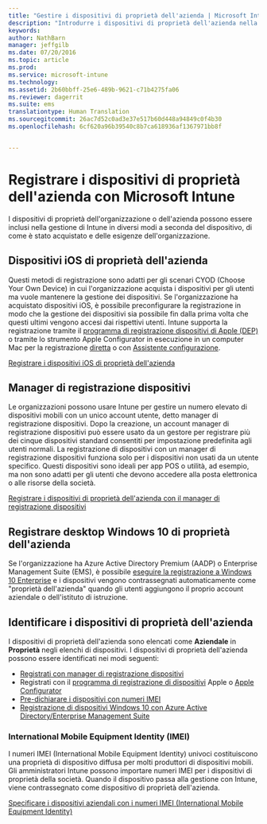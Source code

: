 ```yaml
---
title: "Gestire i dispositivi di proprietà dell'azienda | Microsoft Intune"
description: "Introdurre i dispositivi di proprietà dell'azienda nella gestione in diversi modi, a seconda del dispositivo, della modalità in cui è stato acquistato e delle esigenze dell'organizzazione."
keywords: 
author: NathBarn
manager: jeffgilb
ms.date: 07/20/2016
ms.topic: article
ms.prod: 
ms.service: microsoft-intune
ms.technology: 
ms.assetid: 2b60bbff-25e6-489b-9621-c71b4275fa06
ms.reviewer: dagerrit
ms.suite: ems
translationtype: Human Translation
ms.sourcegitcommit: 26ac7d52c0ad3e37e517b60d448a94849c0f4b30
ms.openlocfilehash: 6cf620a96b39540c8b7ca618936af1367971bb8f


---
```


# Registrare i dispositivi di proprietà dell'azienda con Microsoft Intune
I dispositivi di proprietà dell'organizzazione o dell'azienda possono essere inclusi nella gestione di Intune in diversi modi a seconda del dispositivo, di come è stato acquistato e delle esigenze dell'organizzazione.

## Dispositivi iOS di proprietà dell'azienda
Questi metodi di registrazione sono adatti per gli scenari CYOD (Choose Your Own Device) in cui l'organizzazione acquista i dispositivi per gli utenti ma vuole mantenere la gestione dei dispositivi. Se l'organizzazione ha acquistato dispositivi iOS, è possibile preconfigurare la registrazione in modo che la gestione dei dispositivi sia possibile fin dalla prima volta che questi ultimi vengono accesi dai rispettivi utenti. Intune supporta la registrazione tramite il [programma di registrazione dispositivi di Apple (DEP)](ios-device-enrollment-program-in-microsoft-intune.md) o tramite lo strumento Apple Configurator in esecuzione in un computer Mac per la registrazione [diretta](ios-direct-enrollment-in-microsoft-intune.md) o con [Assistente configurazione](ios-setup-assistant-enrollment-in-microsoft-intune.md).

[Registrare i dispositivi iOS di proprietà dell'azienda](enroll-corporate-owned-ios-devices-in-microsoft-intune.md)

## Manager di registrazione dispositivi
Le organizzazioni possono usare Intune per gestire un numero elevato di dispositivi mobili con un unico account utente, detto manager di registrazione dispositivi. Dopo la creazione, un account manager di registrazione dispositivi può essere usato da un gestore per registrare più dei cinque dispositivi standard consentiti per impostazione predefinita agli utenti normali. La registrazione di dispositivi con un manager di registrazione dispositivi funziona solo per i dispositivi non usati da un utente specifico. Questi dispositivi sono ideali per app POS o utilità, ad esempio, ma non sono adatti per gli utenti che devono accedere alla posta elettronica o alle risorse della società.

[Registrare i dispositivi di proprietà dell'azienda con il manager di registrazione dispositivi](enroll-corporate-owned-devices-with-the-device-enrollment-manager-in-microsoft-intune.md)

## Registrare desktop Windows 10 di proprietà dell'azienda

Se l'organizzazione ha Azure Active Directory Premium (AADP) o Enterprise Management Suite (EMS), è possibile [eseguire la registrazione a Windows 10 Enterprise](https://docs.microsoft.com/active-directory/active-directory-azureadjoin-windows10-devices-overview) e i dispositivi vengono contrassegnati automaticamente come "proprietà dell'azienda" quando gli utenti aggiungono il proprio account aziendale o dell'istituto di istruzione.

## Identificare i dispositivi di proprietà dell'azienda

I dispositivi di proprietà dell'azienda sono elencati come **Aziendale** in **Proprietà** negli elenchi di dispositivi. I dispositivi di proprietà dell'azienda possono essere identificati nei modi seguenti:

 - [Registrati con manager di registrazione dispositivi](enroll-corporate-owned-devices-with-the-device-enrollment-manager-in-microsoft-intune.md)
 - Registrati con il [programma di registrazione di dispositivi](ios-device-enrollment-program-in-microsoft-intune.md) Apple o [Apple Configurator](ios-setup-assistant-enrollment-in-microsoft-intune.md)
 - [Pre-dichiarare i dispositivi con numeri IMEI](specify-corporate-owned-devices-with-international-mobile-equipment-identity-imei-numbers.md)
 - [Registrazione di dispositivi Windows 10 con Azure Active Directory/Enterprise Management Suite](https://docs.microsoft.com/active-directory/active-directory-azureadjoin-windows10-devices-overview)

### International Mobile Equipment Identity (IMEI)

I numeri IMEI (International Mobile Equipment Identity) univoci costituiscono una proprietà di dispositivo diffusa per molti produttori di dispositivi mobili. Gli amministratori Intune possono importare numeri IMEI per i dispositivi di proprietà della società. Quando il dispositivo passa alla gestione con Intune, viene contrassegnato come dispositivo di proprietà dell'azienda.

[Specificare i dispositivi aziendali con i numeri IMEI (International Mobile Equipment Identity)](specify-corporate-owned-devices-with-international-mobile-equipment-identity-imei-numbers.md)



<!--HONumber=Jul16_HO3-->



